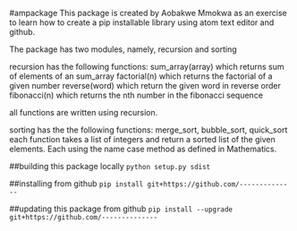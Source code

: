 #ampackage
This package is created by Aobakwe Mmokwa as an exercise to learn how to create
a pip installable library using atom text editor and github.

The package has two modules, namely, recursion and sorting

recursion has the following functions:
  sum_array(array) which returns sum of elements of an sum_array
  factorial(n) which returns the factorial of a given number
  reverse(word) which return the given word in reverse order
  fibonacci(n) which returns the nth number in the fibonacci sequence

  all functions are written using recursion.

sorting has the the following functions:
  merge_sort, bubble_sort, quick_sort each function takes a list of integers
  and return a sorted list of the given elements.
  Each using the name case method as defined in Mathematics.

##building this package locally
  `python setup.py sdist`

##installing from github
  `pip install git+https://github.com/--------------`

##updating this package from github
  `pip install --upgrade git+https://github.com/--------------`
